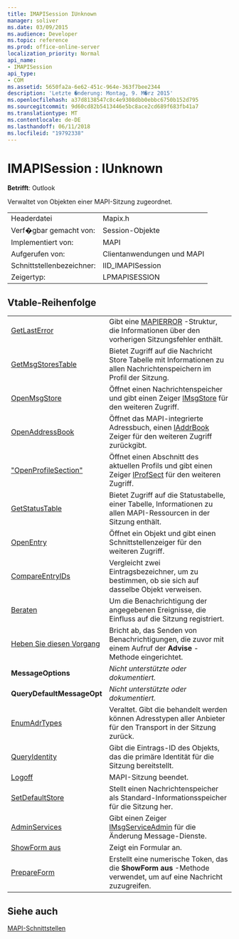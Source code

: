 ```yaml
---
title: IMAPISession IUnknown
manager: soliver
ms.date: 03/09/2015
ms.audience: Developer
ms.topic: reference
ms.prod: office-online-server
localization_priority: Normal
api_name:
- IMAPISession
api_type:
- COM
ms.assetid: 5650fa2a-6e62-451c-964e-363f7bee2344
description: 'Letzte �nderung: Montag, 9. M�rz 2015'
ms.openlocfilehash: a37d8138547c8c4e9308dbb0ebbc6750b152d795
ms.sourcegitcommit: 9d60cd82b5413446e5bc8ace2cd689f683fb41a7
ms.translationtype: MT
ms.contentlocale: de-DE
ms.lasthandoff: 06/11/2018
ms.locfileid: "19792338"
---
```

# <a name="imapisession--iunknown"></a>IMAPISession : IUnknown

  
  
**Betrifft**: Outlook 
  
Verwaltet von Objekten einer MAPI-Sitzung zugeordnet.
  
|||
|:-----|:-----|
|Headerdatei  <br/> |Mapix.h  <br/> |
|Verf�gbar gemacht von:  <br/> |Session-Objekte  <br/> |
|Implementiert von:  <br/> |MAPI  <br/> |
|Aufgerufen von:  <br/> |Clientanwendungen und MAPI  <br/> |
|Schnittstellenbezeichner:  <br/> |IID_IMAPISession  <br/> |
|Zeigertyp:  <br/> |LPMAPISESSION  <br/> |
   
## <a name="vtable-order"></a>Vtable-Reihenfolge

|||
|:-----|:-----|
|[GetLastError](imapisession-getlasterror.md) <br/> |Gibt eine [MAPIERROR](mapierror.md) -Struktur, die Informationen über den vorherigen Sitzungsfehler enthält.  <br/> |
|[GetMsgStoresTable](imapisession-getmsgstorestable.md) <br/> |Bietet Zugriff auf die Nachricht Store Tabelle mit Informationen zu allen Nachrichtenspeichern im Profil der Sitzung.  <br/> |
|[OpenMsgStore](imapisession-openmsgstore.md) <br/> |Öffnet einen Nachrichtenspeicher und gibt einen Zeiger [IMsgStore](imsgstoreimapiprop.md) für den weiteren Zugriff.  <br/> |
|[OpenAddressBook](imapisession-openaddressbook.md) <br/> |Öffnet das MAPI-integrierte Adressbuch, einen [IAddrBook](iaddrbookimapiprop.md) Zeiger für den weiteren Zugriff zurückgibt.  <br/> |
|["OpenProfileSection"](imapisession-openprofilesection.md) <br/> |Öffnet einen Abschnitt des aktuellen Profils und gibt einen Zeiger [IProfSect](iprofsectimapiprop.md) für den weiteren Zugriff.  <br/> |
|[GetStatusTable](imapisession-getstatustable.md) <br/> |Bietet Zugriff auf die Statustabelle, einer Tabelle, Informationen zu allen MAPI-Ressourcen in der Sitzung enthält.  <br/> |
|[OpenEntry](imapisession-openentry.md) <br/> |Öffnet ein Objekt und gibt einen Schnittstellenzeiger für den weiteren Zugriff.  <br/> |
|[CompareEntryIDs](imapisession-compareentryids.md) <br/> |Vergleicht zwei Eintragsbezeichner, um zu bestimmen, ob sie sich auf dasselbe Objekt verweisen.  <br/> |
|[Beraten](imapisession-advise.md) <br/> |Um die Benachrichtigung der angegebenen Ereignisse, die Einfluss auf die Sitzung registriert.  <br/> |
|[Heben Sie diesen Vorgang](imapisession-unadvise.md) <br/> |Bricht ab, das Senden von Benachrichtigungen, die zuvor mit einem Aufruf der **Advise** -Methode eingerichtet.  <br/> |
|**MessageOptions** <br/> | *Nicht unterstützte oder dokumentiert.*  <br/> |
|**QueryDefaultMessageOpt** <br/> | *Nicht unterstützte oder dokumentiert.*  <br/> |
|[EnumAdrTypes](imapisession-enumadrtypes.md) <br/> |Veraltet. Gibt die behandelt werden können Adresstypen aller Anbieter für den Transport in der Sitzung zurück.  <br/> |
|[QueryIdentity](imapisession-queryidentity.md) <br/> |Gibt die Eintrags-ID des Objekts, das die primäre Identität für die Sitzung bereitstellt.  <br/> |
|[Logoff](imapisession-logoff.md) <br/> |MAPI-Sitzung beendet.  <br/> |
|[SetDefaultStore](imapisession-setdefaultstore.md) <br/> |Stellt einen Nachrichtenspeicher als Standard-Informationsspeicher für die Sitzung her.  <br/> |
|[AdminServices](imapisession-adminservices.md) <br/> |Gibt einen Zeiger [IMsgServiceAdmin](imsgserviceadminiunknown.md) für die Änderung Message-Dienste.  <br/> |
|[ShowForm aus](imapisession-showform.md) <br/> |Zeigt ein Formular an.  <br/> |
|[PrepareForm](imapisession-prepareform.md) <br/> |Erstellt eine numerische Token, das die **ShowForm aus** -Methode verwendet, um auf eine Nachricht zuzugreifen.  <br/> |
   
## <a name="see-also"></a>Siehe auch



[MAPI-Schnittstellen](mapi-interfaces.md)


